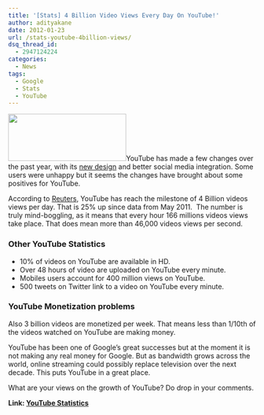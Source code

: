 ```yaml
---
title: '[Stats] 4 Billion Video Views Every Day On YouTube!'
author: adityakane
date: 2012-01-23
url: /stats-youtube-4billion-views/
dsq_thread_id:
  - 2947124224
categories:
  - News
tags:
  - Google
  - Stats
  - YouTube
---
```

<a href="http://devilsworkshop.org/stats-youtube-4billion-views/youtube_logo-3/" rel="attachment wp-att-49018"><img class="alignright size-full wp-image-49018" title="youtube_logo" src="http://cdn.devilsworkshop.org/files/2011/12/youtube_logo2.png" alt="" width="240" height="96" /></a>YouTube has made a few changes over the past year, with its [new design][1] and better social media integration. Some users were unhappy but it seems the changes have brought about some positives for YouTube.

According to <a href="http://www.reuters.com/article/2012/01/23/us-google-youtube-idUSTRE80M0TS20120123" onclick="_gaq.push(['_trackEvent', 'outbound-article', 'http://www.reuters.com/article/2012/01/23/us-google-youtube-idUSTRE80M0TS20120123', 'Reuters']);" >Reuters</a>, YouTube has reach the milestone of 4 Billion videos views per day. That is 25% up since data from May 2011.  The number is truly mind-boggling, as it means that every hour 166 millions videos views take place. That does mean more than 46,000 videos views per second.

### Other YouTube Statistics

  * 10% of videos on YouTube are available in HD.
  * Over 48 hours of video are uploaded on YouTube every minute.
  * Mobiles users account for 400 million views on YouTube.
  * 500 tweets on Twitter link to a video on YouTube every minute.

### YouTube Monetization problems

Also 3 billion videos are monetized per week. That means less than 1/10th of the videos watched on YouTube are making money.

YouTube has been one of Google’s great successes but at the moment it is not making any real money for Google. But as bandwidth grows across the world, online streaming could possibly replace television over the next decade. This puts YouTube in a great place.

What are your views on the growth of YouTube? Do drop in your comments.

**Link: <a href="http://www.youtube.com/t/press_statistics" onclick="_gaq.push(['_trackEvent', 'outbound-article', 'http://www.youtube.com/t/press_statistics', 'YouTube Statistics']);" >YouTube Statistics</a>**

 [1]: http://devilsworkshop.org/youtubes-design/
